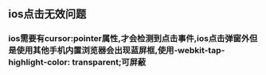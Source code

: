 ## ios点击无效问题
### ios需要有cursor:pointer属性,才会检测到点击事件,ios点击弹窗外但是使用其他手机内置浏览器会出现蓝屏框,使用-webkit-tap-highlight-color: transparent;可屏蔽

